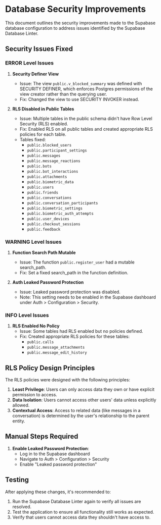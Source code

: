 # Database Security Improvements

This document outlines the security improvements made to the Supabase database configuration to address issues identified by the Supabase Database Linter.

## Security Issues Fixed

### ERROR Level Issues

1. **Security Definer View**
   - Issue: The view `public.v_blocked_summary` was defined with SECURITY DEFINER, which enforces Postgres permissions of the view creator rather than the querying user.
   - Fix: Changed the view to use SECURITY INVOKER instead.

2. **RLS Disabled in Public Tables**
   - Issue: Multiple tables in the public schema didn't have Row Level Security (RLS) enabled.
   - Fix: Enabled RLS on all public tables and created appropriate RLS policies for each table.
   - Tables fixed:
     - `public.blocked_users`
     - `public.participant_settings`
     - `public.messages`
     - `public.message_reactions`
     - `public.bots`
     - `public.bot_interactions`
     - `public.attachments`
     - `public.biometric_data`
     - `public.users`
     - `public.friends`
     - `public.conversations`
     - `public.conversation_participants`
     - `public.biometric_settings`
     - `public.biometric_auth_attempts`
     - `public.user_devices`
     - `public.checkout_sessions`
     - `public.feedback`

### WARNING Level Issues

1. **Function Search Path Mutable**
   - Issue: The function `public.register_user` had a mutable search_path.
   - Fix: Set a fixed search_path in the function definition.

2. **Auth Leaked Password Protection**
   - Issue: Leaked password protection was disabled.
   - Note: This setting needs to be enabled in the Supabase dashboard under Auth > Configuration > Security.

### INFO Level Issues

1. **RLS Enabled No Policy**
   - Issue: Some tables had RLS enabled but no policies defined.
   - Fix: Created appropriate RLS policies for these tables:
     - `public.calls`
     - `public.message_attachments`
     - `public.message_edit_history`

## RLS Policy Design Principles

The RLS policies were designed with the following principles:

1. **Least Privilege**: Users can only access data they own or have explicit permission to access.
2. **Data Isolation**: Users cannot access other users' data unless explicitly allowed.
3. **Contextual Access**: Access to related data (like messages in a conversation) is determined by the user's relationship to the parent entity.

## Manual Steps Required

1. **Enable Leaked Password Protection**:
   - Log in to the Supabase dashboard
   - Navigate to Auth > Configuration > Security
   - Enable "Leaked password protection"

## Testing

After applying these changes, it's recommended to:

1. Run the Supabase Database Linter again to verify all issues are resolved.
2. Test the application to ensure all functionality still works as expected.
3. Verify that users cannot access data they shouldn't have access to.
